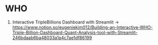 # WHO

1. Interactive TripleBillions Dashboard with Streamlit -> https://www.notion.so/eugeniekim012/Building-an-Interactive-WHO-Triple-Billion-Dashboard-Quant-Analysis-tool-with-Streamlit-246bdaab6ba48033a1a4c7ae1df86199
